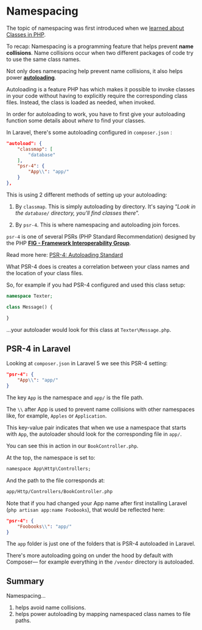 # Namespacing

The topic of namespacing was first introduced when we [learned about Classes in PHP](https://github.com/susanBuck/dwa15-fall2017/blob/master/02_PHP/12_Classes.md).

To recap: Namespacing is a programming feature that helps prevent **name collisions**. Name collisions occur when two different packages of code try to use the same class names.

Not only does namespacing help prevent name collisions, it also helps power [__autoloading__](http://php.net/manual/en/language.oop5.autoload.php).

Autoloading is a feature PHP has which makes it possible to invoke classes in your code without having to explicitly require the corresponding class files. Instead, the class is loaded as needed, when invoked.

In order for autoloading to work, you have to first give your autoloading function some details about *where* to find your classes.

In Laravel, there's some autoloading configured in `composer.json` :

```json
"autoload": {
    "classmap": [
        "database"
    ],
    "psr-4": {
        "App\\": "app/"
    }
},
```

This is using 2 different methods of setting up your autoloading:

1. By `classmap`. This is simply autoloading by directory. It's saying &ldquo;*Look in the `database/` directory, you'll find classes there*&rdquo;.

2. By `psr-4`. This is where namespacing and autoloading join forces.

`psr-4` is one of several PSRs (PHP Standard Recommendation) designed by the PHP [__FIG - Framework Interoperability Group__](http://www.php-fig.org/).

Read more here: [PSR-4: Autoloading Standard](http://www.php-fig.org/psr/psr-4/)

What PSR-4 does is creates a correlation between your class names and the location of your class files.

So, for example if you had PSR-4 configured and used this class setup:

```php
namespace Texter;

class Message() {

}
```

...your autoloader would look for this class at `Texter\Message.php`.


## PSR-4 in Laravel
Looking at `composer.json` in Laravel 5 we see this PSR-4 setting:

```json
"psr-4": {
    "App\\": "app/"
}
```

The key `App` is the namespace and `app/` is the file path.

The `\\` after App is used to prevent name collisions with other namespaces like, for example, `Apples` or `Application`.

This key-value pair indicates that when we use a namespace that starts with `App`, the autoloader should look for the corresponding file in `app/`.

You can see this in action in our `BookController.php`.

At the top, the namespace is set to:

```xml
namespace App\Http\Controllers;
```

And the path to the file corresponds at:

```xml
app/Http/Controllers/BookController.php
```

Note that if you had changed your App name after first installing Laravel (`php artisan app:name Foobooks`), that would be reflected here:

```json
"psr-4": {
    "Foobooks\\": "app/"
}
```


The `app` folder is just one of the folders that is PSR-4 autoloaded in Laravel.

There's more autoloading going on under the hood by default with Composer&mdash; for example everything in the `/vendor` directory is autoloaded.




## Summary
Namespacing...

1. helps avoid name collisions.
2. helps power autoloading by mapping namespaced class names to file paths.
